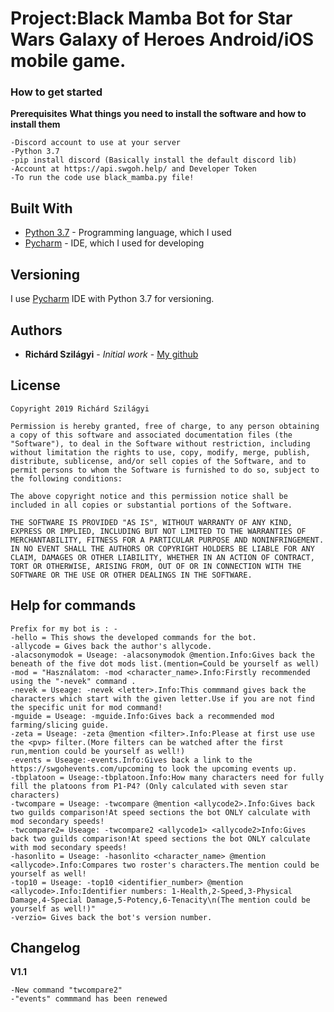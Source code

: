 # Project:Black Mamba Bot for Star Wars Galaxy of Heroes Android/iOS mobile game.
### How to get started
**Prerequisites**
**What things you need to install the software and how to install them**
```
-Discord account to use at your server
-Python 3.7
-pip install discord (Basically install the default discord lib)
-Account at https://api.swgoh.help/ and Developer Token
-To run the code use black_mamba.py file! 
```
## Built With
* [Python 3.7](https://www.python.org/) - Programming language, which I used
* [Pycharm](https://www.jetbrains.com/pycharm/) - IDE, which I used for developing

## Versioning

I use [Pycharm](https://www.jetbrains.com/pycharm/) IDE with Python 3.7 for versioning.

## Authors

* **Richárd Szilágyi** - *Initial work* - [My github](https://github.com/mechwart)

## License
```
Copyright 2019 Richárd Szilágyi

Permission is hereby granted, free of charge, to any person obtaining a copy of this software and associated documentation files (the "Software"), to deal in the Software without restriction, including without limitation the rights to use, copy, modify, merge, publish, distribute, sublicense, and/or sell copies of the Software, and to permit persons to whom the Software is furnished to do so, subject to the following conditions:

The above copyright notice and this permission notice shall be included in all copies or substantial portions of the Software.

THE SOFTWARE IS PROVIDED "AS IS", WITHOUT WARRANTY OF ANY KIND, EXPRESS OR IMPLIED, INCLUDING BUT NOT LIMITED TO THE WARRANTIES OF MERCHANTABILITY, FITNESS FOR A PARTICULAR PURPOSE AND NONINFRINGEMENT. IN NO EVENT SHALL THE AUTHORS OR COPYRIGHT HOLDERS BE LIABLE FOR ANY CLAIM, DAMAGES OR OTHER LIABILITY, WHETHER IN AN ACTION OF CONTRACT, TORT OR OTHERWISE, ARISING FROM, OUT OF OR IN CONNECTION WITH THE SOFTWARE OR THE USE OR OTHER DEALINGS IN THE SOFTWARE.
```
## Help for commands
```
Prefix for my bot is : -
-hello = This shows the developed commands for the bot.
-allycode = Gives back the author's allycode.
-alacsonymodok = Useage: -alacsonymodok @mention.Info:Gives back the beneath of the five dot mods list.(mention=Could be yourself as well)
-mod = "Használatom: -mod <character_name>.Info:Firstly recommended using the "-nevek" command .
-nevek = Useage: -nevek <letter>.Info:This commmand gives back the characters which start with the given letter.Use if you are not find the specific unit for mod command!
-mguide = Useage: -mguide.Info:Gives back a recommended mod farming/slicing guide.
-zeta = Useage: -zeta @mention <filter>.Info:Please at first use use the <pvp> filter.(More filters can be watched after the first run,mention could be yourself as well!)
-events = Useage:-events.Info:Gives back a link to the https://swgohevents.com/upcoming to look the upcoming events up. 
-tbplatoon = Useage:-tbplatoon.Info:How many characters need for fully fill the platoons from P1-P4? (Only calculated with seven star characters)
-twcompare = Useage: -twcompare @mention <allycode2>.Info:Gives back two guilds comparison!At speed sections the bot ONLY calculate with mod secondary speeds!
-twcompare2= Useage: -twcompare2 <allycode1> <allycode2>Info:Gives back two guilds comparison!At speed sections the bot ONLY calculate with mod secondary speeds!
-hasonlito = Useage: -hasonlito <character_name> @mention <allycode>.Info:Compares two roster's characters.The mention could be yourself as well!
-top10 = Useage: -top10 <identifier_number> @mention <allycode>.Info:Identifier numbers: 1-Health,2-Speed,3-Physical Damage,4-Special Damage,5-Potency,6-Tenacity\n(The mention could be yourself as well!)"
-verzio= Gives back the bot's version number.
```
## Changelog
**V1.1**
```
-New command "twcompare2"
-"events" commmand has been renewed
```
